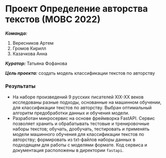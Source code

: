 # Проект Определение авторства текстов (МОВС 2022)

***Команда:***

1) Вересников Артем
2) Громов Кирилл
3) Казачкова Анна

***Куратор:*** Татьяна Фофанова

***Цель проекта:*** создать модель классификации текстов по авторству

### Результаты
- На наборе произведений 9 русских писателей XIX-XX веков исследованы
разные подходы, основанные на машинном обучении, для классификации текстов по авторству.
Выбран оптимальный алгоритм предобработки данных и обучения модели.
- Разработан микросервис на основе фреймворка FastAPI.
Сервис позволяет хранить и обрабатывать тестовые и тренировочные 
наборы текстов; обучать, дообучать, тестировать и применять 
модели машинного обучения для классификации текстов по авторству; 
формировать из txt-файлов наборы данных в подходящем для работы с моделями формате. 
Код сервиса и документация расположены в директории `fastapi`.
